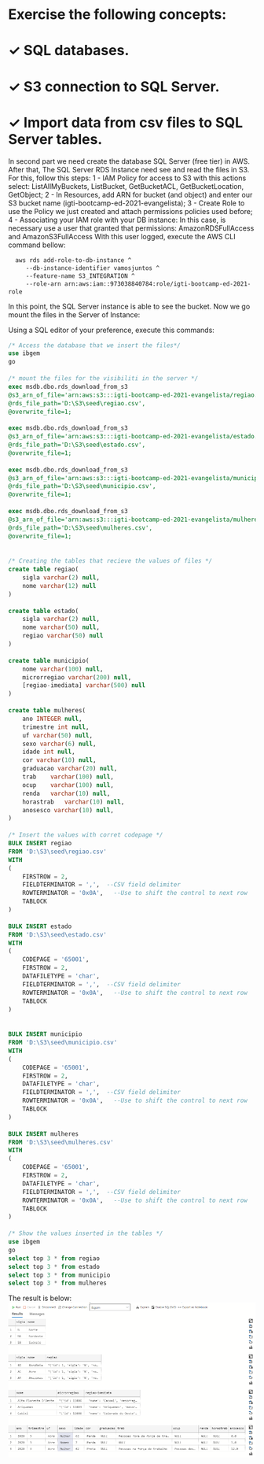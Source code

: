 #  Exercise the following concepts:
# ✓ SQL databases.
# ✓ S3 connection to SQL Server.
# ✓ Import data from csv files to SQL Server tables.

In second part we need create the database SQL Server (free tier) in AWS.
After that, The  SQL Server RDS Instance need see and read the files in S3.
For this, follow this steps:
1 - IAM Policy for access to S3 with this actions select: ListAllMyBuckets, ListBucket, GetBucketACL, GetBucketLocation, GetObject;
2 - In Resources, add ARN for bucket (and object) and enter our S3 bucket name (igti-bootcamp-ed-2021-evangelista);
3 - Create Role  to use the Policy we just created and attach permissions policies used before;
4 - Associating your IAM role with your DB instance:
  In this case, is necessary use a user that granted that permissions: AmazonRDSFullAccess and AmazonS3FullAccess
  With this user logged, execute the AWS CLI command bellow:
  
  ```
    aws rds add-role-to-db-instance ^
	   --db-instance-identifier vamosjuntos ^
	   --feature-name S3_INTEGRATION ^
	   --role-arn arn:aws:iam::973038840784:role/igti-bootcamp-ed-2021-role
  ```

In this point, the SQL Server instance is able to see the bucket.
Now we go mount the files in the Server of Instance:
    
Using a SQL editor of your preference, execute this commands:

```sql
/* Access the database that we insert the files*/
use ibgem
go

/* mount the files for the visibiliti in the server */
exec msdb.dbo.rds_download_from_s3
@s3_arn_of_file='arn:aws:s3:::igti-bootcamp-ed-2021-evangelista/regiao.csv',
@rds_file_path='D:\S3\seed\regiao.csv',
@overwrite_file=1;

exec msdb.dbo.rds_download_from_s3
@s3_arn_of_file='arn:aws:s3:::igti-bootcamp-ed-2021-evangelista/estado.csv',
@rds_file_path='D:\S3\seed\estado.csv',
@overwrite_file=1;

exec msdb.dbo.rds_download_from_s3
@s3_arn_of_file='arn:aws:s3:::igti-bootcamp-ed-2021-evangelista/municipio.csv',
@rds_file_path='D:\S3\seed\municipio.csv',
@overwrite_file=1;

exec msdb.dbo.rds_download_from_s3
@s3_arn_of_file='arn:aws:s3:::igti-bootcamp-ed-2021-evangelista/mulheres.csv',
@rds_file_path='D:\S3\seed\mulheres.csv',
@overwrite_file=1;


/* Creating the tables that recieve the values of files */
create table regiao(
    sigla varchar(2) null,
    nome varchar(12) null
)

create table estado(
    sigla varchar(2) null,
    nome varchar(50) null,
    regiao varchar(50) null
)

create table municipio(
    nome varchar(100) null,
    microrregiao varchar(200) null,
    [regiao-imediata] varchar(500) null
)

create table mulheres(
    ano INTEGER null,
    trimestre int null,
    uf varchar(50) null,
    sexo varchar(6) null,
    idade int null,
    cor varchar(10) null,
    graduacao varchar(20) null,
    trab    varchar(100) null,
    ocup    varchar(100) null,
    renda   varchar(10) null,
    horastrab   varchar(10) null,
    anosesco varchar(10) null,
)

/* Insert the values with corret codepage */
BULK INSERT regiao
FROM 'D:\S3\seed\regiao.csv'
WITH
(
    FIRSTROW = 2,
    FIELDTERMINATOR = ',',  --CSV field delimiter
    ROWTERMINATOR = '0x0A',   --Use to shift the control to next row
    TABLOCK
)

BULK INSERT estado
FROM 'D:\S3\seed\estado.csv'
WITH
(
    CODEPAGE = '65001',
    FIRSTROW = 2,
    DATAFILETYPE = 'char',
    FIELDTERMINATOR = ',',  --CSV field delimiter
    ROWTERMINATOR = '0x0A',   --Use to shift the control to next row
    TABLOCK
)


BULK INSERT municipio
FROM 'D:\S3\seed\municipio.csv'
WITH
(
    CODEPAGE = '65001',
    FIRSTROW = 2,
    DATAFILETYPE = 'char',
    FIELDTERMINATOR = ',',  --CSV field delimiter
    ROWTERMINATOR = '0x0A',   --Use to shift the control to next row
    TABLOCK
)

BULK INSERT mulheres
FROM 'D:\S3\seed\mulheres.csv'
WITH
(
    CODEPAGE = '65001',
    FIRSTROW = 2,
    DATAFILETYPE = 'char',
    FIELDTERMINATOR = ',',  --CSV field delimiter
    ROWTERMINATOR = '0x0A',   --Use to shift the control to next row
    TABLOCK
)

/* Show the values inserted in the tables */
use ibgem
go
select top 3 * from regiao
select top 3 * from estado
select top 3 * from municipio
select top 3 * from mulheres
```

The result is below:
![ResultadoSQL](./media/ResultadoSQL.png)

